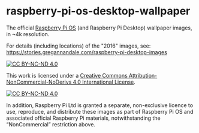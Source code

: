 # raspberry-pi-os-desktop-wallpaper

The official [Raspberry Pi OS](https://www.raspberrypi.com/software/operating-systems/) (and Raspberry Pi Desktop) wallpaper images, in ~4k resolution.

For details (including locations) of the "2016" images, see: https://stories.gregannandale.com/raspberry-pi-desktop-images

[![CC BY-NC-ND 4.0][cc-by-nc-nd-shield]][cc-by-nc-nd]

This work is licensed under a
[Creative Commons Attribution-NonCommercial-NoDerivs 4.0 International License][cc-by-nc-nd].

[![CC BY-NC-ND 4.0][cc-by-nc-nd-image]][cc-by-nc-nd]

[cc-by-nc-nd]: http://creativecommons.org/licenses/by-nc-nd/4.0/
[cc-by-nc-nd-image]: https://licensebuttons.net/l/by-nc-nd/4.0/88x31.png
[cc-by-nc-nd-shield]: https://img.shields.io/badge/License-CC%20BY--NC--ND%204.0-lightgrey.svg

In addition, Raspberry Pi Ltd is granted a separate, non-exclusive licence to use, reproduce, and distribute these images as part of Raspberry Pi OS and associated official Raspberry Pi materials, notwithstanding the “NonCommercial” restriction above.
